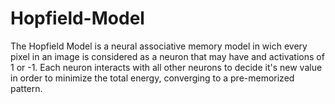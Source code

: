 # Hopfield-Model
The Hopfield Model is a neural associative memory model in wich every pixel in an image is considered as a neuron that may have and activations of 1 or -1. Each neuron interacts with all other neurons to decide it's new value in order to minimize the total energy, converging to a pre-memorized pattern.
